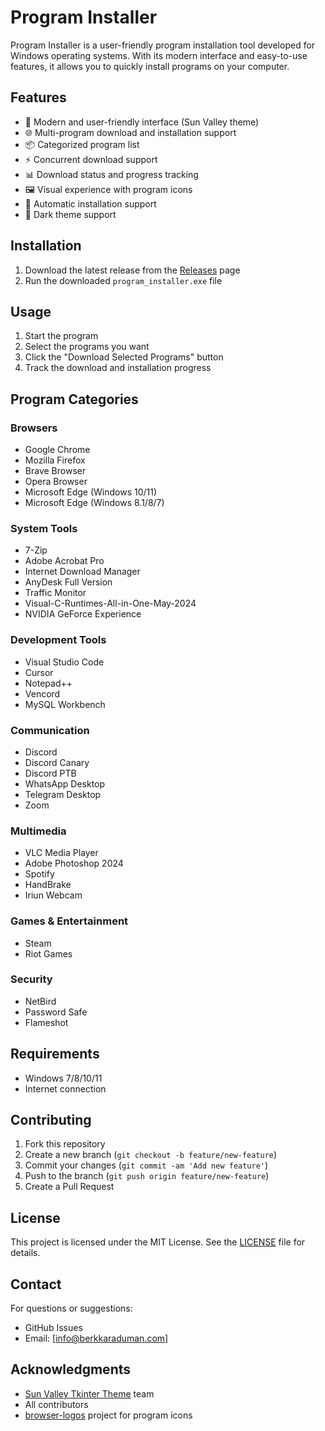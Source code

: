# Program Installer

Program Installer is a user-friendly program installation tool developed for Windows operating systems. With its modern interface and easy-to-use features, it allows you to quickly install programs on your computer.

## Features

- 🎨 Modern and user-friendly interface (Sun Valley theme)
- 🌐 Multi-program download and installation support
- 📦 Categorized program list
- ⚡ Concurrent download support
- 📊 Download status and progress tracking
- 🖼️ Visual experience with program icons
- 🔄 Automatic installation support
- 🌙 Dark theme support

## Installation

1. Download the latest release from the [Releases](https://github.com/Karadumann/program-installer/releases) page
2. Run the downloaded `program_installer.exe` file

## Usage

1. Start the program
2. Select the programs you want
3. Click the "Download Selected Programs" button
4. Track the download and installation progress

## Program Categories

### Browsers
- Google Chrome
- Mozilla Firefox
- Brave Browser
- Opera Browser
- Microsoft Edge (Windows 10/11)
- Microsoft Edge (Windows 8.1/8/7)

### System Tools
- 7-Zip
- Adobe Acrobat Pro
- Internet Download Manager
- AnyDesk Full Version
- Traffic Monitor
- Visual-C-Runtimes-All-in-One-May-2024
- NVIDIA GeForce Experience

### Development Tools
- Visual Studio Code
- Cursor
- Notepad++
- Vencord
- MySQL Workbench

### Communication
- Discord
- Discord Canary
- Discord PTB
- WhatsApp Desktop
- Telegram Desktop
- Zoom

### Multimedia
- VLC Media Player
- Adobe Photoshop 2024
- Spotify
- HandBrake
- Iriun Webcam

### Games & Entertainment
- Steam
- Riot Games

### Security
- NetBird
- Password Safe
- Flameshot

## Requirements

- Windows 7/8/10/11
- Internet connection

## Contributing

1. Fork this repository
2. Create a new branch (`git checkout -b feature/new-feature`)
3. Commit your changes (`git commit -am 'Add new feature'`)
4. Push to the branch (`git push origin feature/new-feature`)
5. Create a Pull Request

## License

This project is licensed under the MIT License. See the [LICENSE](LICENSE) file for details.

## Contact

For questions or suggestions:
- GitHub Issues
- Email: [info@berkkaraduman.com]

## Acknowledgments

- [Sun Valley Tkinter Theme](https://github.com/rdbende/Sun-Valley-ttk-theme) team
- All contributors
- [browser-logos](https://github.com/alrra/browser-logos) project for program icons 